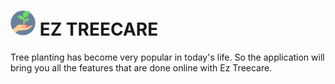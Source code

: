 # <img src="/assets/icon.png" width="40"> EZ TREECARE
Tree planting has become very popular in today's life. So the application will bring you all the features that are done online with Ez Treecare.
